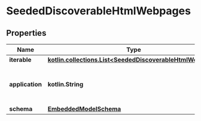 
# SeededDiscoverableHtmlWebpages

## Properties
Name | Type | Description | Notes
------------ | ------------- | ------------- | -------------
**iterable** | [**kotlin.collections.List&lt;SeededDiscoverableHtmlWebpage&gt;**](SeededDiscoverableHtmlWebpage.md) |  | 
**application** | **kotlin.String** | This is the applicaiton Id used to connect to Pieces OS. | 
**schema** | [**EmbeddedModelSchema**](EmbeddedModelSchema.md) |  |  [optional]



